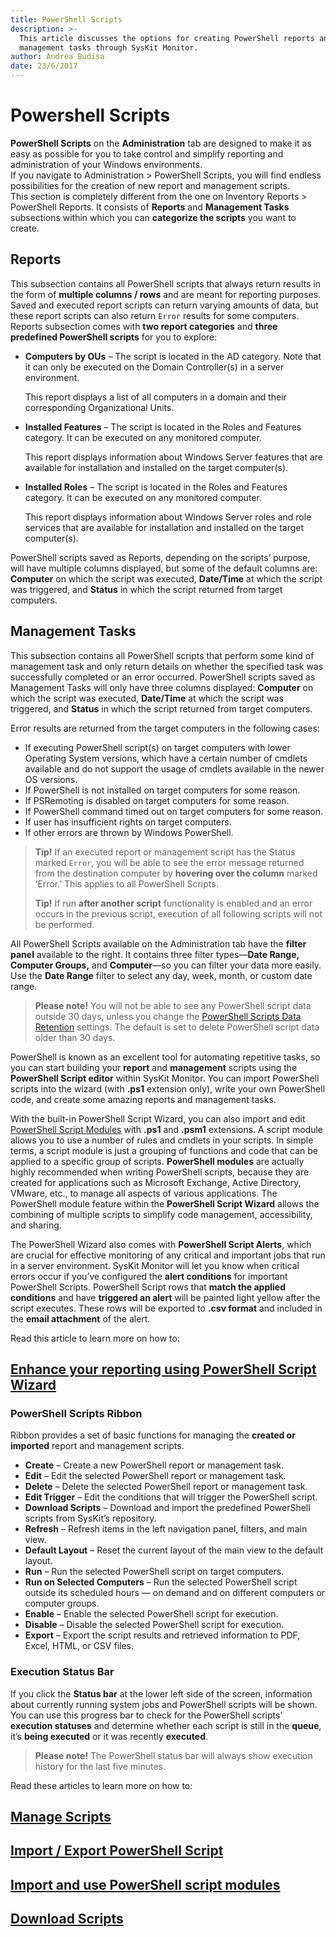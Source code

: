 ```yaml
---
title: PowerShell Scripts
description: >-
  This article discusses the options for creating PowerShell reports and
  management tasks through SysKit Monitor.
author: Andrea Budisa
date: 23/6/2017
---
```


# Powershell Scripts

**PowerShell Scripts** on the **Administration** tab are designed to make it as easy as possible for you to take control and simplify reporting and administration of your Windows environments.  
If you navigate to Administration &gt; PowerShell Scripts, you will find endless possibilities for the creation of new report and management scripts.  
This section is completely different from the one on Inventory Reports &gt; PowerShell Reports. It consists of **Reports** and **Management Tasks** subsections within which you can **categorize the scripts** you want to create.

## Reports

This subsection contains all PowerShell scripts that always return results in the form of **multiple columns / rows** and are meant for reporting purposes. Saved and executed report scripts can return varying amounts of data, but these report scripts can also return `Error` results for some computers.  
Reports subsection comes with **two report categories** and **three predefined PowerShell scripts** for you to explore:

* **Computers by OUs** – The script is located in the AD category. Note that it can only be executed on the Domain Controller\(s\) in a server environment.

  This report displays a list of all computers in a domain and their corresponding Organizational Units.

* **Installed Features** – The script is located in the Roles and Features category. It can be executed on any monitored computer.

  This report displays information about Windows Server features that are available for installation and installed on the target computer\(s\).

* **Installed Roles** – The script is located in the Roles and Features category. It can be executed on any monitored computer.

  This report displays information about Windows Server roles and role services that are available for installation and installed on the target computer\(s\).

PowerShell scripts saved as Reports, depending on the scripts’ purpose, will have multiple columns displayed, but some of the default columns are: **Computer** on which the script was executed, **Date/Time** at which the script was triggered, and **Status** in which the script returned from target computers.

## Management Tasks

This subsection contains all PowerShell scripts that perform some kind of management task and only return details on whether the specified task was successfully completed or an error occurred. PowerShell scripts saved as Management Tasks will only have three columns displayed: **Computer** on which the script was executed, **Date/Time** at which the script was triggered, and **Status** in which the script returned from target computers.

Error results are returned from the target computers in the following cases:

* If executing PowerShell script\(s\) on target computers with lower Operating System versions, which have a certain number of cmdlets available and do not support the usage of cmdlets available in the newer OS versions.
* If PowerShell is not installed on target computers for some reason.
* If PSRemoting is disabled on target computers for some reason.
* If PowerShell command timed out on target computers for some reason.
* If user has insufficient rights on target computers.
* If other errors are thrown by Windows PowerShell.

> **Tip!** If an executed report or management script has the Status marked `Error`, you will be able to see the error message returned from the destination computer by **hovering over the column** marked ‘Error.’ This applies to all PowerShell Scripts.
>
> **Tip!** If run **after another script** functionality is enabled and an error occurs in the previous script, execution of all following scripts will not be performed.

All PowerShell Scripts available on the Administration tab have the **filter panel** available to the right. It contains three filter types—**Date Range, Computer Groups,** and **Computer**—so you can filter your data more easily. Use the **Date Range** filter to select any day, week, month, or custom date range.

> **Please note!** You will not be able to see any PowerShell script data outside 30 days, unless you change the [PowerShell Scripts Data Retention](https://github.com/SysKitTeam/docs-monitor/tree/955f0161938e8d56b74b18e9077bfe5dcc62bf63/get-to-know-syskit-monitor/get-to-know-syskit-monitor/backstage-screen/configuration/options/README.md#data-retention.md) settings. The default is set to delete PowerShell script data older than 30 days.

PowerShell is known as an excellent tool for automating repetitive tasks, so you can start building your **report** and **management** scripts using the **PowerShell Script editor** within SysKit Monitor. You can import PowerShell scripts into the wizard \(with **.ps1** extension only\), write your own PowerShell code, and create some amazing reports and management tasks.

With the built-in PowerShell Script Wizard, you can also import and edit [PowerShell Script Modules](https://github.com/SysKitTeam/docs-monitor/tree/955f0161938e8d56b74b18e9077bfe5dcc62bf63/get-to-know-syskit-monitor/how-to/powershell-scripts/import-and-use-ps-script-modules.md) with **.ps1** and **.psm1** extensions. A script module allows you to use a number of rules and cmdlets in your scripts. In simple terms, a script module is just a grouping of functions and code that can be applied to a specific group of scripts. **PowerShell modules** are actually highly recommended when writing PowerShell scripts, because they are created for applications such as Microsoft Exchange, Active Directory, VMware, etc., to manage all aspects of various applications. The PowerShell module feature within the **PowerShell Script Wizard** allows the combining of multiple scripts to simplify code management, accessibility, and sharing.

The PowerShell Wizard also comes with **PowerShell Script Alerts**, which are crucial for effective monitoring of any critical and important jobs that run in a server environment. SysKit Monitor will let you know when critical errors occur if you’ve configured the **alert conditions** for important PowerShell Scripts. PowerShell Script rows that **match the applied conditions** and have **triggered an alert** will be painted light yellow after the script executes. These rows will be exported to **.csv format** and included in the **email attachment** of the alert.

Read this article to learn more on how to:

## [Enhance your reporting using PowerShell Script Wizard](https://github.com/SysKitTeam/docs-monitor/tree/955f0161938e8d56b74b18e9077bfe5dcc62bf63/get-to-know-syskit-monitor/how-to/powershell-scripts/powershell-wizard.md)

### PowerShell Scripts Ribbon

Ribbon provides a set of basic functions for managing the **created or imported** report and management scripts.

* **Create** – Create a new PowerShell report or management task.
* **Edit** – Edit the selected PowerShell report or management task.
* **Delete** – Delete the selected PowerShell report or management task.
* **Edit Trigger** – Edit the conditions that will trigger the PowerShell script.
* **Download Scripts** – Download and import the predefined PowerShell scripts from SysKit’s repository.
* **Refresh** – Refresh items in the left navigation panel, filters, and main view.
* **Default Layout** – Reset the current layout of the main view to the default layout.
* **Run** – Run the selected PowerShell script on target computers.
* **Run on Selected Computers** – Run the selected PowerShell script outside its scheduled hours — on demand and on different computers or computer groups.
* **Enable** – Enable the selected PowerShell script for execution.
* **Disable** – Disable the selected PowerShell script for execution.
* **Export** – Export the script results and retrieved information to PDF, Excel, HTML, or CSV files.

### Execution Status Bar

If you click the **Status bar** at the lower left side of the screen, information about currently running system jobs and PowerShell scripts will be shown. You can use this progress bar to check for the PowerShell scripts’ **execution statuses** and determine whether each script is still in the **queue**, it’s **being executed** or it was recently **executed**.

> **Please note!** The PowerShell status bar will always show execution history for the last five minutes.

Read these articles to learn more on how to:

## [Manage Scripts](https://github.com/SysKitTeam/docs-monitor/tree/955f0161938e8d56b74b18e9077bfe5dcc62bf63/get-to-know-syskit-monitor/how-to/powershell-scripts/manage-scripts.md)

## [Import / Export PowerShell Script](https://github.com/SysKitTeam/docs-monitor/tree/955f0161938e8d56b74b18e9077bfe5dcc62bf63/get-to-know-syskit-monitor/how-to/powershell-scripts/import-ps-script.md)

## [Import and use PowerShell script modules](https://github.com/SysKitTeam/docs-monitor/tree/955f0161938e8d56b74b18e9077bfe5dcc62bf63/get-to-know-syskit-monitor/how-to/powershell-scripts/import-and-use-ps-script-modules.md)

## [Download Scripts](https://github.com/SysKitTeam/docs-monitor/tree/955f0161938e8d56b74b18e9077bfe5dcc62bf63/get-to-know-syskit-monitor/how-to/powershell-scripts/download-scripts.md)

